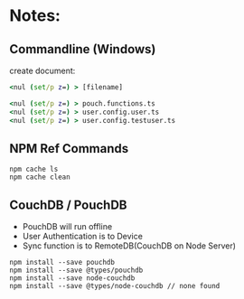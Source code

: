 # Notes:
## Commandline (Windows)
create document:

```cmd
<nul (set/p z=) > [filename]

<nul (set/p z=) > pouch.functions.ts
<nul (set/p z=) > user.config.user.ts
<nul (set/p z=) > user.config.testuser.ts
```

## NPM Ref Commands

```npm
npm cache ls
npm cache clean
```

## CouchDB / PouchDB
 - PouchDB will run offline
 - User Authentication is to Device
 - Sync function is to RemoteDB(CouchDB on Node Server)

```npm
npm install --save pouchdb
npm install --save @types/pouchdb
npm install --save node-couchdb
npm install --save @types/node-couchdb // none found
```
